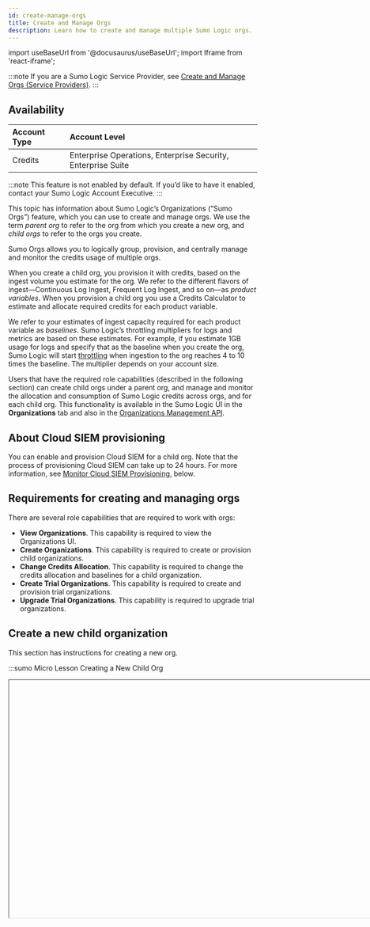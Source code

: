 ```yaml
---
id: create-manage-orgs
title: Create and Manage Orgs
description: Learn how to create and manage multiple Sumo Logic orgs.
---
```


import useBaseUrl from '@docusaurus/useBaseUrl';
import Iframe from 'react-iframe';

:::note
If you are a Sumo Logic Service Provider, see [Create and Manage Orgs (Service Providers)](create-manage-orgs-service-providers.md).
:::

## Availability

| Account Type | Account Level |
|:--------------|:--------------------------------------------------------------|
| Credits | Enterprise Operations, Enterprise Security, Enterprise Suite |

:::note
This feature is not enabled by default. If you’d like to have it enabled, contact your Sumo Logic Account Executive.
:::

This topic has information about Sumo Logic’s Organizations (“Sumo Orgs”) feature, which you can use to create and manage orgs. We use the term *parent org* to refer to the org from which you create a new org, and *child orgs* to refer to the orgs you create. 

Sumo Orgs allows you to logically group, provision, and centrally manage and monitor the credits usage of multiple orgs.

When you create a child org, you provision it with credits, based on the ingest volume you estimate for the org. We refer to the different flavors of ingest—Continuous Log Ingest, Frequent Log Ingest, and so on—as *product variables*. When you provision a child org you use a Credits Calculator to estimate and allocate required credits for each product variable. 

We refer to your estimates of ingest capacity required for each product variable as *baselines*. Sumo Logic’s throttling multipliers for logs and metrics are based on these estimates. For example, if you estimate 1GB usage for logs and specify that as the baseline when you create the org, Sumo Logic will start [throttling](/docs/manage/ingestion-volume/log-ingestion.md) when ingestion to the org reaches 4 to 10 times the baseline. The multiplier depends on your account size.

Users that have the required role capabilities (described in the following section) can create child orgs under a parent org, and manage and monitor the allocation and consumption of Sumo Logic credits across orgs, and for each child org. This functionality is available in the Sumo Logic UI in the **Organizations** tab and also in the [Organizations Management API](https://organizations.sumologic.com/docs/).

## About Cloud SIEM provisioning

You can enable and provision Cloud SIEM for a child org. Note that the process of provisioning Cloud SIEM can take up to 24 hours. For more information, see [Monitor Cloud SIEM Provisioning](#monitor-cloud-siem-provisioning), below.

## Requirements for creating and managing orgs

There are several role capabilities that are required to work with orgs:

* **View Organizations**. This capability is required to view the Organizations UI.
* **Create Organizations**. This capability is required to create or provision child organizations.
* **Change Credits Allocation**. This capability is required to change the credits allocation and baselines for a child organization. 
* **Create Trial Organizations**. This capability is required to create and provision trial organizations. 
* **Upgrade Trial Organizations**. This capability is required to upgrade trial organizations. 

## Create a new child organization

This section has instructions for creating a new org.

:::sumo Micro Lesson
Creating a New Child Org
<Iframe url="https://www.youtube.com/embed/omTHPAJ9dIg?si=m5dVp5oXu29wq4Pu"
        width="854px"
        height="480px"
        id="myId"
        className="video-container"
        display="initial"
        position="relative"
        allow="accelerometer; autoplay=1; clipboard-write; encrypted-media; gyroscope; picture-in-picture"
        allowfullscreen
        />
:::

:::note
After you create a new org, you can’t delete it.
:::

1. <!--Kanso [**Classic UI**](/docs/get-started/sumo-logic-ui/). Kanso--> In the main Sumo Logic menu, select **Administration > Organizations**. <!--Kanso <br/>[**New UI**](/docs/get-started/sumo-logic-ui-new/). In the top menu select **Administration**, and then under **Account** select **Organizations**. You can also click the **Go To...** menu at the top of the screen and select **Organizations**. Kanso-->
1. Click **+ Add Organization**.<br/> <img src={useBaseUrl('/img/subscriptions/add-org.png')} alt="add-org" style={{border:'1px solid gray'}} width="800" />
1. The **Create New Organization** pane appears. <br/> <img src={useBaseUrl('/img/subscriptions/create-new-org.png')} alt="create-new-org.png" style={{border:'1px solid gray'}} width="400" />

### Allocate Credits

1. **Plan Type**. Select your organization's plan type. 
1. **Deployment**. Select a Sumo Logic deployment from the list.
      :::note
      Depending on your Sumo Logic subscription type, creating an org in a different deployment than the parent may result in a deployment charge being applied on the usage.
      :::
1. Click **Set Baseline**.
      :::note
      You need to set the baseline to allocate credits.
      :::
      <img src={useBaseUrl('img/subscriptions/allocate-credits-set-baseline.png')} alt="allocate-credits-set-baseline" style={{border:'1px solid gray'}} width="450" />
1. In the credits calculator, enter the following:
      * **Continuous Log Ingest**. Enter estimated daily ingestion to the Continuous Tier.
      * **Frequent Log Ingest.** Enter estimated daily ingestion to the Frequent Tier.
      * **Infrequent Log Ingest.** Enter estimated daily ingestion to the Infrequent Tier.
      * **Metrics**. Enter estimated daily metric data points per minute (DPM) ingestion.
      * **Tracing**. Enter estimated daily ingestion of traces.<br/> <img src={useBaseUrl('img/subscriptions/credits-calculator.png')} alt="calculator" style={{border:'1px solid gray'}} width="450" />
1. **Cloud SIEM Enterprise**. Click the checkbox to enable Cloud SIEM. When the **Cloud Log Ingest** field appears, enter a value in GB.
          :::note
          Provisioning Cloud SIEM can take up to 24 hours. See [Monitor Cloud SIEM Provisioning](#monitor-cloud-siem-provisioning), below.
          :::
1. As you enter the ingestion estimates, the number of credits required for the specified ingestion levels will be incremented.
1. The calculator now shows the recommended credit allocation, which provides you a suggestion on how many credits you would need for the child org. This is calculated based on the baseline added, the burndowns in your contract, and the days remaining in your contract.
1. Throttling limits displays the rate of ingestion. To learn more, refer to [Log Ingestion](/docs/manage/ingestion-volume/log-ingestion/).
1. Once you're finished adding the baseline, click **Done**.
1. **Credits to be allocated**. The recommended credits for this child org will be displayed once you set the baseline. You can add or reduce the credit based on your requirement.
1. **Remaining Credits (Parent)**. Total balance credits available in the parent org after using the credits for child org.

### Basic Details

1. **Organization Name**. Enter a unique name for the org.
1. **Account Owner Email**. Enter the name of the account owner.
1. **Account Owner First Name**. Enter the account owner’s first name.
1. **Account Owner Last Name**. Enter the account owner’s last name.<br/> <img src={useBaseUrl('img/subscriptions/basic-details.png')} alt="basic-details" style={{border:'1px solid gray'}} width="450" />

## Update an org's credits allocation

:::info
If the org has already depleted its credits, you can see a red color warning icon in the **Usage %** column and a red-colored usage bar in the **Allocation & usage** section when you view the selected org.
:::

To change an org's credits allocation:
1.  <!--Kanso [**Classic UI**](/docs/get-started/sumo-logic-ui/). Kanso--> In the main Sumo Logic menu, select **Administration > Organizations**. <!--Kanso <br/>[**New UI**](/docs/get-started/sumo-logic-ui-new/). In the top menu select **Administration**, and then under **Account** select **Organizations**. You can also click the **Go To...** menu at the top of the screen and select **Organizations**. Kanso-->
1. Click the row for the org you want to edit.
1. Click **Edit** in the right hand pane. <br/> <img src={useBaseUrl('img/subscriptions/edit-org-3.png')} style={{border:'1px solid gray'}} alt="your description" width="450" />
1. Under **Modify Allocation**, you can increase or decrease the credits based on your requirement.<br/> <img src={useBaseUrl('img/subscriptions/modify-allocation-button.png')} style={{border:'1px solid grey'}} alt="allocation" width="450" />
      :::note
      Ensure your total new allocation is not less than the consumed credits.
      :::
      You can select **Credits to be Added** and enter the recommended credit value or value of your choice to top-up additional credits to avoid credit depletion. This recommendation is calculated based on the usage forecast and average credit usage per day for the selected contract period.
      
      **Example 1**: Consider that you are heading towards credit depletion and need to add more credits. The below image shows you have almost run out of the credits (1840/1841) allocated to the child org. To increase the credits to the child org, select **Credits to be Added**. An info icon will appear below with a suggestion on how many credits can be added to this child org based on the usage forecast. So, in this case, it is suggested that you add 135 credits.<br/> <img src={useBaseUrl('img/subscriptions/modify-allocation-recommendation.png')} style={{border:'1px solid gray'}} alt="modify-allocation-recommendation" width="450" />
      <br/>Click **View Details** to view the detailed breakdown of the recommended value.<br/> <img src={useBaseUrl('img/subscriptions/modify-allocation-usage-forecast.png')} style={{border:'1px solid gray'}} alt="modify-allocation-usage-forecast" width="450" />

      **Example 2**: Suppose you need to increase credits for your child org. The image below shows that you have used 35 out of 31,026 credits allocated to your child org. To add more credits, select **Credits to be Added** and enter the additional credits required.<br/> <img src={useBaseUrl('img/subscriptions/modify-allocation-recommendatio-example-2.png')} style={{border:'1px solid gray'}} alt="modify-allocation-recommendatio-example-2" width="450" />
1. If you want to modify the baseline, click **View Baseline**. The credits calculator appears.
      1. Click **Edit** and follow the steps in [Allocate Credits](#allocate-credits) to update the credits allocation.<br/> <img src={useBaseUrl('img/subscriptions/edit-baseline.png')} style={{border:'1px solid gray'}} alt="edit-baseline" width="450" />
      1. Based on the new baseline values, the calculator now shows the recommended credit allocation, suggesting how many credits you should add for the child org.<br/><img src={useBaseUrl('img/subscriptions/edit-baseline-example.png')} style={{border:'1px solid gray'}} alt="edit-baseline" width="450" />
      1. Once you set the baseline, you can view the recommended value in the **Credits to be Added** section.<br/><img src={useBaseUrl('img/subscriptions/baseline-credits-to-add.png')} style={{border:'1px solid gray'}} alt="baseline-credits-to-add" width="450" />
      1. (Optional) Click **View Details** to view the detailed breakdown of additional credits required value.<br/><img src={useBaseUrl('img/subscriptions/baseline-view-details.png')} style={{border:'1px solid gray'}} alt="baseline-view-details" width="450" />
1. Click **Save** once you finish editing the credit values.

## Monitor Cloud SIEM provisioning

Provisioning Cloud SIEM can take up to 24 hours. You can determine provisioning status on the **Organizations** page. Until the provisioning is complete, you'll see a spinner and message that indicates the process is on-going.

<img src={useBaseUrl('img/cse/status.png')} style={{border:'1px solid gray'}} alt="status" />

## Monitor credits allocation and usage

This section has information about how you can monitor credit allocations and consumption across all your orgs, and for each child org. You can view the usage by orgs and child orgs on the **Account Overview** page.

* The **Credit Allocation** tile indicates the total number of credits allocated.
* The **Total Credit Usage** tile shows amount of credits consumed out of the total allocated credits.
* The **Usage Forecast** tile indicates the total consumption of the credits by the end of contract period according to the current consumption rate.

### View overall credit usage by category

You can view the aggreagte usage for all child orgs across usage category in the **Overall Usage** tab on the **Account Overview** page. Usage for the following categories is shown:

* **Continuous Ingest**. Credits used for logs ingested into the Continuous Tier.
* **Frequent Ingest**. Credits used for logs ingested into the Frequent Tier.
* **Infrequent Ingest**. Credits used for logs ingested into the Infrequent Tier.
* **Infrequent Scan**. Credits used to scan data for Infrequent Tier searches.
* **Tracing Ingest**. Credits used for traces ingested.
* **Metrics Ingest**. Credits used for metrics ingested.
* **Storage**. Credits used for log storage in the Continuous and Frequent Tiers.
* **Cloud SIEM Ingest**. Credits used for logs ingested into Cloud SIEM.
* **Infrequent Storage**. Credits used for log storage in the Infrequent Tier.
* **Promotional categories**. For more information, see [Monitoring Promotional Credit usage](sumo-logic-credits-accounts.md#monitoring-promotional-credit-usage).

By clicking the **Download Report** button, you can download the org usage data in csv format for further analysis and reporting. You can also download the detailed child org usage data in csv format by clicking **Download Detailed Credit Usages** from the kebab icon next to the Download Report button.

<img src={useBaseUrl('img/subscriptions/account-overview-new.png')} alt="your description" style={{border:'1px solid gray'}} />

### View child credit usage by category

You can view the usage of individual child orgs in the **Child Orgs** tab on the **Account Overview** page. Usage for the following categories is shown:

* The **Allocated Credits** column indicates the total number of credits allocated to the selected child org.
* The **Total Credits Used** column indicates the total amount of credits consumed for the selected child org.
* The **Usage %** column indicates the percentage of overall subscription credits that was allocated to a child org has been consumed.
* The **Forecast** column indicates the percentage of total consumption of the credits by the end of contract period according to the current consumption rate for a selected child org.
* The **Usage % Change** column indicates the difference in credit usage by your child organisations over time. For example, if you choose the date from Jan 1 to Jan 7, it will show the usage difference between Dec 25 to Dec 31 and Jan 1 to Jan 7 for each child organisation.

By clicking the **Download Report** button, you can download the child org usage data in csv format for further analysis and reporting.

<img src={useBaseUrl('img/subscriptions/child-org.png')} alt="your description" style={{border:'1px solid gray'}} />

By clicking any of the selected child orgs, a side panel opens up in which you can view the individual usage for the following categories:

* **Continuous Ingest**. Credits used for logs ingested into the Continuous Tier for the selected child org.
* **Frequent Ingest**. Credits used for logs ingested into the Frequent Tier for the selected child org.
* **Infrequent Ingest**. Credits used for logs ingested into the Infrequent Tier for the selected child org.
* **Infrequent Scan**. Credits used to scan data for Infrequent Tier searches.
* **Tracing Ingest**. Credits used for traces ingested for the selected child org.
* **Metrics Ingest**. Credits used for metrics ingested for the selected child org.
* **Storage**. Credits used for log storage in the Continuous and Frequent Tiers for the selected child org.
* **Cloud SIEM Ingest**. Credits used for logs ingested into Cloud SIEM for the selected child org.
* **Infrequent Storage**. Credits used for log storage in the Infrequent Tier for the selected child org.

By clicking the **Download Report** button, you can download the selected child org usage data in csv format for further analysis and reporting.

<img src={useBaseUrl('img/subscriptions/child-credit-usage.png')} alt="your description" style={{border:'1px solid gray'}} />

## Access a child org

If a [custom subdomain](manage-org-settings.md#set-up-a-customsubdomain) has been configured for a child org, and you have an account in the org, you can access it from the **Organizations** UI.

1.  <!--Kanso [**Classic UI**](/docs/get-started/sumo-logic-ui/). Kanso--> In the main Sumo Logic menu, select **Administration > Organizations**. <!--Kanso <br/>[**New UI**](/docs/get-started/sumo-logic-ui-new/). In the top menu select **Administration**, and then under **Account** select **Organizations**. You can also click the **Go To...** menu at the top of the screen and select **Organizations**. Kanso-->
1. Click the row for the org you want to access.
1. Click **Access Organization** in the right hand pane. <br/> <img src={useBaseUrl('img/subscriptions/access-org.png')} alt="your description" style={{border:'1px solid gray'}} width="450"/>

## View child credits usage

You can access the child credits usage for a selected organization from the **Organizations** UI. 

1.  <!--Kanso [**Classic UI**](/docs/get-started/sumo-logic-ui/). Kanso--> In the main Sumo Logic menu, select **Administration > Organizations**. <!--Kanso <br/>[**New UI**](/docs/get-started/sumo-logic-ui-new/). In the top menu select **Administration**, and then under **Account** select **Organizations**. You can also click the **Go To...** menu at the top of the screen and select **Organizations**. Kanso-->
1. Click the row for the org you want to access the credits usage.
1. You can see the total percentage of credits consumed out of the total number of credits allocated in the **Allocation & usage** section.
1. Click **Open in Account Overview** for a detailed child credit usage report for the selected organization.<br/> <img src={useBaseUrl('img/subscriptions/child-credits-usage.png')} alt="child-credits-usage" style={{border:'1px solid gray'}} width="450"/>

## View baselines

Your estimates of ingest capacity required for each product variable are called as baselines. Sumo Logic’s throttling multipliers for logs and metrics are based on these estimates, you can access it from the **Organizations** UI.

1.  <!--Kanso [**Classic UI**](/docs/get-started/sumo-logic-ui/). Kanso--> In the main Sumo Logic menu, select **Administration > Organizations**. <!--Kanso <br/>[**New UI**](/docs/get-started/sumo-logic-ui-new/). In the top menu select **Administration**, and then under **Account** select **Organizations**. You can also click the **Go To...** menu at the top of the screen and select **Organizations**. Kanso-->
1. Click the row for the org you want to check the baselines.
1. Click **Edit** in the right hand pane. <br/> <img src={useBaseUrl('img/subscriptions/edit-org-3.png')} style={{border:'1px solid gray'}} alt="your description" width="450" />
1. To view the baseline, click **View Baseline**.<br/> <img src={useBaseUrl('img/subscriptions/baselines_3.png')} alt="baselines_2" style={{border:'1px solid gray'}} width="450"/> <br/> <img src={useBaseUrl('img/subscriptions/baselines_2.png')} alt="baselines_2" style={{border:'1px solid gray'}} width="450"/>

## Audit logging for organizations

This section has examples of the messages Sumo Logic writes to the Audit Event Index when you create or update an org.

### OrganizationCreated

```
{"operator":{"email":"PF6gIXhGj33LzP8Ba7kzJkL9EAtz6RuSMYHHKnqbEICUz7PITMdceGFRdQESZ2JwpL7BSbGaOaUYmgADz3USgExa7egWZ8UY2wmm","id":"000000000AEE3701","interface":"INTERNAL","sessionId":"no_session","sourceIp":"54.177.241.252","type":"UserContext"},"organizationIdentity":{"email":"pjain+1ljjjjjlwasdk@sumologic.com","organizationName":"akjdhfjkhwqiue","firstName":"kajsdfh","lastName":"sakjdsh","orgId":"000000000AF45F28","deploymentId":"nite"},"subscriptionDetails":{"startDate":{"year":2020,"month":12,"day":16},"endDate":{"year":2021,"month":5,"day":11},"plan":"SUMO-ENT-SUI","credits":4388,"baselines":{"continuousIngest":1,"continuousStorage":30,"frequentIngest":1,"frequentStorage":30,"infrequentIngest":1,"infrequentStorage":30,"infrequentScan":0,"metrics":1,"cseIngest":0,"cseStorage":0}},"eventType":"Audit","severityLevel":"Info","accountId":"000000000AE07391","eventId":"67718e94-a8a3-4478-b778-975cd0e18e55","eventName":"OrganizationCreated","eventTime":"2020-12-17T04:59:05.584Z","eventFormatVersion":"1.0 beta","subsystem":"organizations"}
```

### OrganizationUpdated

```
{"operator":{"email":"rmVOQ8CwUBuxqDydSLIV2ZljEogPcR7fwZiIShCBldZ5jhEl1c4wLHJhL1j6xkzVPVuqVJFf1c5VUvOMESv4ieY0xrxuVET6JXTw","id":"000000000B0858AE","interface":"INTERNAL","sessionId":"no_session","sourceIp":"122.181.102.148","type":"UserContext"},"organizationIdentity":{"email":"fkonkpjg3z@mail.peaksum.com","organizationName":"QEV9Z3Z","firstName":"ne3ieXF","lastName":"85lZdXD","orgId":"000000000AF35705","deploymentId":"nite"},"from":{"continuousIngest":200,"continuousStorage":30,"frequentIngest":200,"frequentStorage":30,"infrequentIngest":200,"infrequentStorage":30,"infrequentScan":0,"metrics":200,"cseIngest":0,"cseStorage":0},"to":{"continuousIngest":201,"continuousStorage":30,"frequentIngest":200,"frequentStorage":30,"infrequentIngest":200,"infrequentStorage":30,"infrequentScan":0,"metrics":200,"cseIngest":0,"cseStorage":0},"eventType":"Audit","severityLevel":"Info","accountId":"000000000AE07391","eventId":"2f816b83-3f10-434f-b5b9-e73aa223fd5d","eventName":"OrganizationUpdated","eventTime":"2020-12-16T11:29:53.428Z","eventFormatVersion":"1.0 beta","subsystem":"organizations"}
```

